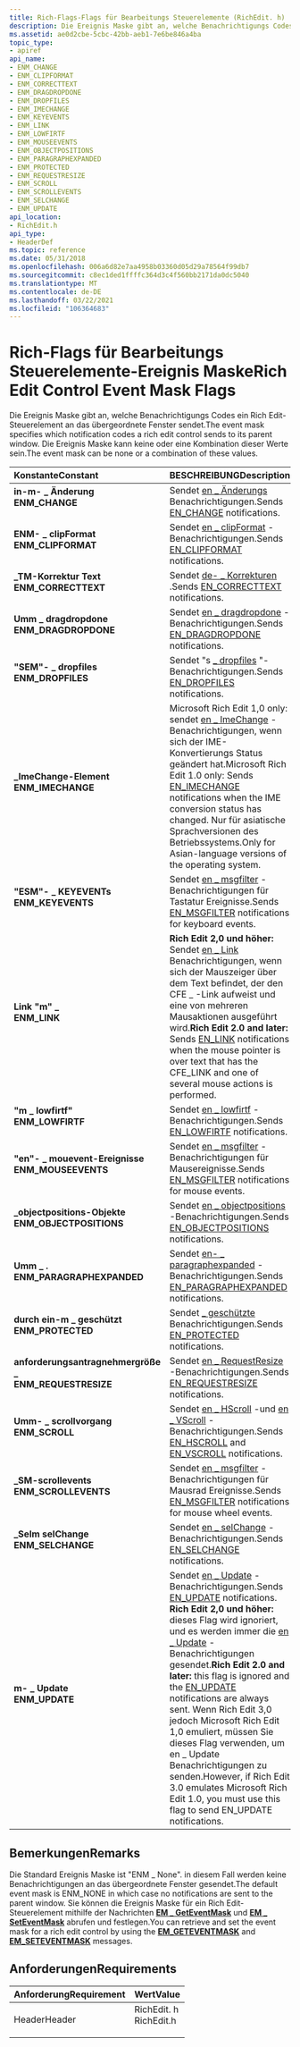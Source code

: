 ```yaml
---
title: Rich-Flags-Flags für Bearbeitungs Steuerelemente (RichEdit. h)
description: Die Ereignis Maske gibt an, welche Benachrichtigungs Codes ein Rich Edit-Steuerelement an das übergeordnete Fenster sendet. Die Ereignis Maske kann keine oder eine Kombination dieser Werte sein.
ms.assetid: ae0d2cbe-5cbc-42bb-aeb1-7e6be846a4ba
topic_type:
- apiref
api_name:
- ENM_CHANGE
- ENM_CLIPFORMAT
- ENM_CORRECTTEXT
- ENM_DRAGDROPDONE
- ENM_DROPFILES
- ENM_IMECHANGE
- ENM_KEYEVENTS
- ENM_LINK
- ENM_LOWFIRTF
- ENM_MOUSEEVENTS
- ENM_OBJECTPOSITIONS
- ENM_PARAGRAPHEXPANDED
- ENM_PROTECTED
- ENM_REQUESTRESIZE
- ENM_SCROLL
- ENM_SCROLLEVENTS
- ENM_SELCHANGE
- ENM_UPDATE
api_location:
- RichEdit.h
api_type:
- HeaderDef
ms.topic: reference
ms.date: 05/31/2018
ms.openlocfilehash: 006a6d82e7aa4958b03360d05d29a78564f99db7
ms.sourcegitcommit: c8ec1ded1ffffc364d3c4f560bb2171da0dc5040
ms.translationtype: MT
ms.contentlocale: de-DE
ms.lasthandoff: 03/22/2021
ms.locfileid: "106364683"
---
```

# <a name="rich-edit-control-event-mask-flags"></a><span data-ttu-id="ef959-104">Rich-Flags für Bearbeitungs Steuerelemente-Ereignis Maske</span><span class="sxs-lookup"><span data-stu-id="ef959-104">Rich Edit Control Event Mask Flags</span></span>

<span data-ttu-id="ef959-105">Die Ereignis Maske gibt an, welche Benachrichtigungs Codes ein Rich Edit-Steuerelement an das übergeordnete Fenster sendet.</span><span class="sxs-lookup"><span data-stu-id="ef959-105">The event mask specifies which notification codes a rich edit control sends to its parent window.</span></span> <span data-ttu-id="ef959-106">Die Ereignis Maske kann keine oder eine Kombination dieser Werte sein.</span><span class="sxs-lookup"><span data-stu-id="ef959-106">The event mask can be none or a combination of these values.</span></span>



| <span data-ttu-id="ef959-107">Konstante</span><span class="sxs-lookup"><span data-stu-id="ef959-107">Constant</span></span>                                                                                                                                                                              | <span data-ttu-id="ef959-108">BESCHREIBUNG</span><span class="sxs-lookup"><span data-stu-id="ef959-108">Description</span></span>                                                                                                                                                                                                                                                                                                       |
|:--------------------------------------------------------------------------------------------------------------------------------------------------------------------------------------|:------------------------------------------------------------------------------------------------------------------------------------------------------------------------------------------------------------------------------------------------------------------------------------------------------------------|
| <span id="ENM_CHANGE"></span><span id="enm_change"></span><dl> <span data-ttu-id="ef959-109"><dt>**in-m- \_ Änderung**</dt></span><span class="sxs-lookup"><span data-stu-id="ef959-109"><dt>**ENM\_CHANGE**</dt></span></span> </dl>                                  | <span data-ttu-id="ef959-110">Sendet [en \_ Änderungs](en-change--rich-edit-control-.md) Benachrichtigungen.</span><span class="sxs-lookup"><span data-stu-id="ef959-110">Sends [EN\_CHANGE](en-change--rich-edit-control-.md) notifications.</span></span><br/>                                                                                                                                                                                                                                   |
| <span id="ENM_CLIPFORMAT"></span><span id="enm_clipformat"></span><dl> <span data-ttu-id="ef959-111"><dt>**ENM- \_ clipFormat**</dt></span><span class="sxs-lookup"><span data-stu-id="ef959-111"><dt>**ENM\_CLIPFORMAT**</dt></span></span> </dl>                      | <span data-ttu-id="ef959-112">Sendet [en \_ clipFormat](/windows/desktop/Controls/en-clipformat) -Benachrichtigungen.</span><span class="sxs-lookup"><span data-stu-id="ef959-112">Sends [EN\_CLIPFORMAT](/windows/desktop/Controls/en-clipformat) notifications.</span></span><br/>                                                                                                                                                                                                                                          |
| <span id="ENM_CORRECTTEXT"></span><span id="enm_correcttext"></span><dl> <span data-ttu-id="ef959-113"><dt>**\_TM-Korrektur Text**</dt></span><span class="sxs-lookup"><span data-stu-id="ef959-113"><dt>**ENM\_CORRECTTEXT**</dt></span></span> </dl>                   | <span data-ttu-id="ef959-114">Sendet [de- \_ Korrekturen](en-correcttext.md) .</span><span class="sxs-lookup"><span data-stu-id="ef959-114">Sends [EN\_CORRECTTEXT](en-correcttext.md) notifications.</span></span><br/>                                                                                                                                                                                                                                             |
| <span id="ENM_DRAGDROPDONE"></span><span id="enm_dragdropdone"></span><dl> <span data-ttu-id="ef959-115"><dt>**Umm \_ dragdropdone**</dt></span><span class="sxs-lookup"><span data-stu-id="ef959-115"><dt>**ENM\_DRAGDROPDONE**</dt></span></span> </dl>                | <span data-ttu-id="ef959-116">Sendet [en \_ dragdropdone](en-dragdropdone.md) -Benachrichtigungen.</span><span class="sxs-lookup"><span data-stu-id="ef959-116">Sends [EN\_DRAGDROPDONE](en-dragdropdone.md) notifications.</span></span><br/>                                                                                                                                                                                                                                           |
| <span id="ENM_DROPFILES"></span><span id="enm_dropfiles"></span><dl> <span data-ttu-id="ef959-117"><dt>**"SEM"- \_ dropfiles**</dt></span><span class="sxs-lookup"><span data-stu-id="ef959-117"><dt>**ENM\_DROPFILES**</dt></span></span> </dl>                         | <span data-ttu-id="ef959-118">Sendet "s [ \_ dropfiles](en-dropfiles.md) "-Benachrichtigungen.</span><span class="sxs-lookup"><span data-stu-id="ef959-118">Sends [EN\_DROPFILES](en-dropfiles.md) notifications.</span></span><br/>                                                                                                                                                                                                                                                 |
| <span id="ENM_IMECHANGE"></span><span id="enm_imechange"></span><dl> <span data-ttu-id="ef959-119"><dt>**\_ImeChange-Element**</dt></span><span class="sxs-lookup"><span data-stu-id="ef959-119"><dt>**ENM\_IMECHANGE**</dt></span></span> </dl>                         | <span data-ttu-id="ef959-120">Microsoft Rich Edit 1,0 only: sendet [en \_ ImeChange](en-imechange.md) -Benachrichtigungen, wenn sich der IME-Konvertierungs Status geändert hat.</span><span class="sxs-lookup"><span data-stu-id="ef959-120">Microsoft Rich Edit 1.0 only: Sends [EN\_IMECHANGE](en-imechange.md) notifications when the IME conversion status has changed.</span></span> <span data-ttu-id="ef959-121">Nur für asiatische Sprachversionen des Betriebssystems.</span><span class="sxs-lookup"><span data-stu-id="ef959-121">Only for Asian-language versions of the operating system.</span></span><br/>                                                                                                              |
| <span id="ENM_KEYEVENTS"></span><span id="enm_keyevents"></span><dl> <span data-ttu-id="ef959-122"><dt>**"ESM"- \_ KEYEVENTs**</dt></span><span class="sxs-lookup"><span data-stu-id="ef959-122"><dt>**ENM\_KEYEVENTS**</dt></span></span> </dl>                         | <span data-ttu-id="ef959-123">Sendet [en \_ msgfilter](en-msgfilter.md) -Benachrichtigungen für Tastatur Ereignisse.</span><span class="sxs-lookup"><span data-stu-id="ef959-123">Sends [EN\_MSGFILTER](en-msgfilter.md) notifications for keyboard events.</span></span><br/>                                                                                                                                                                                                                             |
| <span id="ENM_LINK"></span><span id="enm_link"></span><dl> <span data-ttu-id="ef959-124"><dt>**Link "m" \_**</dt></span><span class="sxs-lookup"><span data-stu-id="ef959-124"><dt>**ENM\_LINK**</dt></span></span> </dl>                                        | <span data-ttu-id="ef959-125">**Rich Edit 2,0 und höher:** Sendet [en \_ Link](en-link.md) Benachrichtigungen, wenn sich der Mauszeiger über dem Text befindet, der den CFE \_ -Link aufweist und eine von mehreren Mausaktionen ausgeführt wird.</span><span class="sxs-lookup"><span data-stu-id="ef959-125">**Rich Edit 2.0 and later:** Sends [EN\_LINK](en-link.md) notifications when the mouse pointer is over text that has the CFE\_LINK and one of several mouse actions is performed.</span></span><br/>                                                                                                                     |
| <span id="ENM_LOWFIRTF"></span><span id="enm_lowfirtf"></span><dl> <span data-ttu-id="ef959-126"><dt>**"m \_ lowfirtf"**</dt></span><span class="sxs-lookup"><span data-stu-id="ef959-126"><dt>**ENM\_LOWFIRTF**</dt></span></span> </dl>                            | <span data-ttu-id="ef959-127">Sendet [en \_ lowfirtf](en-lowfirtf.md) -Benachrichtigungen.</span><span class="sxs-lookup"><span data-stu-id="ef959-127">Sends [EN\_LOWFIRTF](en-lowfirtf.md) notifications.</span></span><br/>                                                                                                                                                                                                                                                   |
| <span id="ENM_MOUSEEVENTS"></span><span id="enm_mouseevents"></span><dl> <span data-ttu-id="ef959-128"><dt>**"en"- \_ mouevent-Ereignisse**</dt></span><span class="sxs-lookup"><span data-stu-id="ef959-128"><dt>**ENM\_MOUSEEVENTS**</dt></span></span> </dl>                   | <span data-ttu-id="ef959-129">Sendet [en \_ msgfilter](en-msgfilter.md) -Benachrichtigungen für Mausereignisse.</span><span class="sxs-lookup"><span data-stu-id="ef959-129">Sends [EN\_MSGFILTER](en-msgfilter.md) notifications for mouse events.</span></span><br/>                                                                                                                                                                                                                                |
| <span id="ENM_OBJECTPOSITIONS"></span><span id="enm_objectpositions"></span><dl> <span data-ttu-id="ef959-130"><dt>**\_objectpositions-Objekte**</dt></span><span class="sxs-lookup"><span data-stu-id="ef959-130"><dt>**ENM\_OBJECTPOSITIONS**</dt></span></span> </dl>       | <span data-ttu-id="ef959-131">Sendet [en \_ objectpositions](en-objectpositions.md) -Benachrichtigungen.</span><span class="sxs-lookup"><span data-stu-id="ef959-131">Sends [EN\_OBJECTPOSITIONS](en-objectpositions.md) notifications.</span></span><br/>                                                                                                                                                                                                                                     |
| <span id="ENM_PARAGRAPHEXPANDED"></span><span id="enm_paragraphexpanded"></span><dl> <span data-ttu-id="ef959-132"><dt>**Umm \_ .**</dt></span><span class="sxs-lookup"><span data-stu-id="ef959-132"><dt>**ENM\_PARAGRAPHEXPANDED**</dt></span></span> </dl> | <span data-ttu-id="ef959-133">Sendet [en- \_ paragraphexpanded](/windows/desktop/Controls/en-paragraphexpanded) -Benachrichtigungen.</span><span class="sxs-lookup"><span data-stu-id="ef959-133">Sends [EN\_PARAGRAPHEXPANDED](/windows/desktop/Controls/en-paragraphexpanded) notifications.</span></span><br/>                                                                                                                                                                                                                            |
| <span id="ENM_PROTECTED"></span><span id="enm_protected"></span><dl> <span data-ttu-id="ef959-134"><dt>**durch ein-m \_ geschützt**</dt></span><span class="sxs-lookup"><span data-stu-id="ef959-134"><dt>**ENM\_PROTECTED**</dt></span></span> </dl>                         | <span data-ttu-id="ef959-135">Sendet [ \_ geschützte](en-protected.md) Benachrichtigungen.</span><span class="sxs-lookup"><span data-stu-id="ef959-135">Sends [EN\_PROTECTED](en-protected.md) notifications.</span></span><br/>                                                                                                                                                                                                                                                 |
| <span id="ENM_REQUESTRESIZE"></span><span id="enm_requestresize"></span><dl> <span data-ttu-id="ef959-136"><dt>**anforderungsantragnehmergröße \_**</dt></span><span class="sxs-lookup"><span data-stu-id="ef959-136"><dt>**ENM\_REQUESTRESIZE**</dt></span></span> </dl>             | <span data-ttu-id="ef959-137">Sendet [en \_ RequestResize](en-requestresize.md) -Benachrichtigungen.</span><span class="sxs-lookup"><span data-stu-id="ef959-137">Sends [EN\_REQUESTRESIZE](en-requestresize.md) notifications.</span></span><br/>                                                                                                                                                                                                                                         |
| <span id="ENM_SCROLL"></span><span id="enm_scroll"></span><dl> <span data-ttu-id="ef959-138"><dt>**Umm- \_ scrollvorgang**</dt></span><span class="sxs-lookup"><span data-stu-id="ef959-138"><dt>**ENM\_SCROLL**</dt></span></span> </dl>                                  | <span data-ttu-id="ef959-139">Sendet [en \_ HScroll](en-hscroll.md) -und [en \_ VScroll](en-vscroll.md) -Benachrichtigungen.</span><span class="sxs-lookup"><span data-stu-id="ef959-139">Sends [EN\_HSCROLL](en-hscroll.md) and [EN\_VSCROLL](en-vscroll.md) notifications.</span></span><br/>                                                                                                                                                                                                                   |
| <span id="ENM_SCROLLEVENTS"></span><span id="enm_scrollevents"></span><dl> <span data-ttu-id="ef959-140"><dt>**\_SM-scrollevents**</dt></span><span class="sxs-lookup"><span data-stu-id="ef959-140"><dt>**ENM\_SCROLLEVENTS**</dt></span></span> </dl>                | <span data-ttu-id="ef959-141">Sendet [en \_ msgfilter](en-msgfilter.md) -Benachrichtigungen für Mausrad Ereignisse.</span><span class="sxs-lookup"><span data-stu-id="ef959-141">Sends [EN\_MSGFILTER](en-msgfilter.md) notifications for mouse wheel events.</span></span><br/>                                                                                                                                                                                                                          |
| <span id="ENM_SELCHANGE"></span><span id="enm_selchange"></span><dl> <span data-ttu-id="ef959-142"><dt>**\_Selm selChange**</dt></span><span class="sxs-lookup"><span data-stu-id="ef959-142"><dt>**ENM\_SELCHANGE**</dt></span></span> </dl>                         | <span data-ttu-id="ef959-143">Sendet [en \_ selChange](en-selchange.md) -Benachrichtigungen.</span><span class="sxs-lookup"><span data-stu-id="ef959-143">Sends [EN\_SELCHANGE](en-selchange.md) notifications.</span></span><br/>                                                                                                                                                                                                                                                 |
| <span id="ENM_UPDATE"></span><span id="enm_update"></span><dl> <span data-ttu-id="ef959-144"><dt>**m- \_ Update**</dt></span><span class="sxs-lookup"><span data-stu-id="ef959-144"><dt>**ENM\_UPDATE**</dt></span></span> </dl>                                  | <span data-ttu-id="ef959-145">Sendet [en \_ Update](en-update.md) -Benachrichtigungen.</span><span class="sxs-lookup"><span data-stu-id="ef959-145">Sends [EN\_UPDATE](en-update.md) notifications.</span></span> <br/> <span data-ttu-id="ef959-146">**Rich Edit 2,0 und höher:** dieses Flag wird ignoriert, und es werden immer die [en \_ Update](en-update.md) -Benachrichtigungen gesendet.</span><span class="sxs-lookup"><span data-stu-id="ef959-146">**Rich Edit 2.0 and later:** this flag is ignored and the [EN\_UPDATE](en-update.md) notifications are always sent.</span></span> <span data-ttu-id="ef959-147">Wenn Rich Edit 3,0 jedoch Microsoft Rich Edit 1,0 emuliert, müssen Sie dieses Flag verwenden, um en \_ Update Benachrichtigungen zu senden.</span><span class="sxs-lookup"><span data-stu-id="ef959-147">However, if Rich Edit 3.0 emulates Microsoft Rich Edit 1.0, you must use this flag to send EN\_UPDATE notifications.</span></span><br/> |



## <a name="remarks"></a><span data-ttu-id="ef959-148">Bemerkungen</span><span class="sxs-lookup"><span data-stu-id="ef959-148">Remarks</span></span>

<span data-ttu-id="ef959-149">Die Standard Ereignis Maske ist "ENM \_ None". in diesem Fall werden keine Benachrichtigungen an das übergeordnete Fenster gesendet.</span><span class="sxs-lookup"><span data-stu-id="ef959-149">The default event mask is ENM\_NONE in which case no notifications are sent to the parent window.</span></span> <span data-ttu-id="ef959-150">Sie können die Ereignis Maske für ein Rich Edit-Steuerelement mithilfe der Nachrichten [**EM \_ GetEventMask**](em-geteventmask.md) und [**EM \_ SetEventMask**](em-seteventmask.md) abrufen und festlegen.</span><span class="sxs-lookup"><span data-stu-id="ef959-150">You can retrieve and set the event mask for a rich edit control by using the [**EM\_GETEVENTMASK**](em-geteventmask.md) and [**EM\_SETEVENTMASK**](em-seteventmask.md) messages.</span></span>

## <a name="requirements"></a><span data-ttu-id="ef959-151">Anforderungen</span><span class="sxs-lookup"><span data-stu-id="ef959-151">Requirements</span></span>



| <span data-ttu-id="ef959-152">Anforderung</span><span class="sxs-lookup"><span data-stu-id="ef959-152">Requirement</span></span> | <span data-ttu-id="ef959-153">Wert</span><span class="sxs-lookup"><span data-stu-id="ef959-153">Value</span></span> |
|-------------------|---------------------------------------------------------------------------------------|
| <span data-ttu-id="ef959-154">Header</span><span class="sxs-lookup"><span data-stu-id="ef959-154">Header</span></span><br/> | <dl> <span data-ttu-id="ef959-155"><dt>RichEdit. h</dt></span><span class="sxs-lookup"><span data-stu-id="ef959-155"><dt>RichEdit.h</dt></span></span> </dl> |



 


